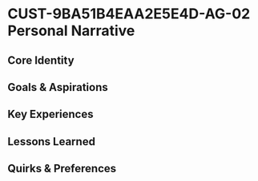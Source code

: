 # CUST-9BA51B4EAA2E5E4D-AG-02 Personal Narrative

## Core Identity

## Goals & Aspirations

## Key Experiences

## Lessons Learned

## Quirks & Preferences

